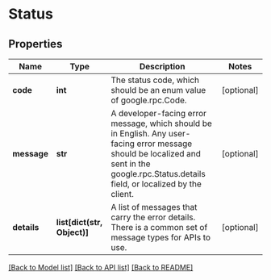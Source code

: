 # Status

## Properties
Name | Type | Description | Notes
------------ | ------------- | ------------- | -------------
**code** | **int** | The status code, which should be an enum value of google.rpc.Code. | [optional] 
**message** | **str** | A developer-facing error message, which should be in English. Any user-facing error message should be localized and sent in the google.rpc.Status.details field, or localized by the client. | [optional] 
**details** | **list[dict(str, Object)]** | A list of messages that carry the error details.  There is a common set of message types for APIs to use. | [optional] 

[[Back to Model list]](../README.md#documentation-for-models) [[Back to API list]](../README.md#documentation-for-api-endpoints) [[Back to README]](../README.md)

